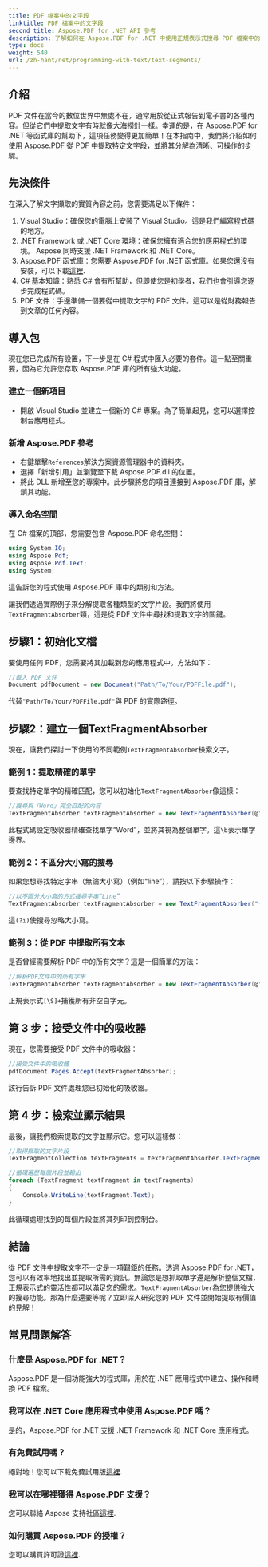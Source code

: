 ```yaml
---
title: PDF 檔案中的文字段
linktitle: PDF 檔案中的文字段
second_title: Aspose.PDF for .NET API 參考
description: 了解如何在 Aspose.PDF for .NET 中使用正規表示式搜尋 PDF 檔案中的特定文字段。
type: docs
weight: 540
url: /zh-hant/net/programming-with-text/text-segments/
---
```

## 介紹

PDF 文件在當今的數位世界中無處不在，通常用於從正式報告到電子書的各種內容。但從它們中提取文字有時就像大海撈針一樣。幸運的是，在 Aspose.PDF for .NET 等函式庫的幫助下，這項任務變得更加簡單！在本指南中，我們將介紹如何使用 Aspose.PDF 從 PDF 中提取特定文字段，並將其分解為清晰、可操作的步驟。 

## 先決條件

在深入了解文字擷取的實質內容之前，您需要滿足以下條件：

1. Visual Studio：確保您的電腦上安裝了 Visual Studio。這是我們編寫程式碼的地方。
2. .NET Framework 或 .NET Core 環境：確保您擁有適合您的應用程式的環境。 Aspose 同時支援 .NET Framework 和 .NET Core。
3.  Aspose.PDF 函式庫：您需要 Aspose.PDF for .NET 函式庫。如果您還沒有安裝，可以下載[這裡](https://releases.aspose.com/pdf/net/).
4. C# 基本知識：熟悉 C# 會有所幫助，但即使您是初學者，我們也會引導您逐步完成程式碼。
5. PDF 文件：手邊準備一個要從中提取文字的 PDF 文件。這可以是從財務報告到文章的任何內容。

## 導入包

現在您已完成所有設置，下一步是在 C# 程式中匯入必要的套件。這一點至關重要，因為它允許您存取 Aspose.PDF 庫的所有強大功能。

### 建立一個新項目

- 開啟 Visual Studio 並建立一個新的 C# 專案。為了簡單起見，您可以選擇控制台應用程式。

### 新增 Aspose.PDF 參考

- 右鍵單擊`References`解決方案資源管理器中的資料夾。
- 選擇「新增引用」並瀏覽至下載 Aspose.PDF.dll 的位置。
- 將此 DLL 新增至您的專案中。此步驟將您的項目連接到 Aspose.PDF 庫，解鎖其功能。

### 導入命名空間

在 C# 檔案的頂部，您需要包含 Aspose.PDF 命名空間：

```csharp
using System.IO;
using Aspose.Pdf;
using Aspose.Pdf.Text;
using System;
```
這告訴您的程式使用 Aspose.PDF 庫中的類別和方法。

讓我們透過實際例子來分解提取各種類型的文字片段。我們將使用`TextFragmentAbsorber`類，這是從 PDF 文件中尋找和提取文字的關鍵。

## 步驟1：初始化文檔

要使用任何 PDF，您需要將其加載到您的應用程式中。方法如下：

```csharp
//載入 PDF 文件
Document pdfDocument = new Document("Path/To/Your/PDFFile.pdf");
```
代替`"Path/To/Your/PDFFile.pdf"`與 PDF 的實際路徑。

## 步驟2：建立一個TextFragmentAbsorber

現在，讓我們探討一下使用的不同範例`TextFragmentAbsorber`檢索文字。

### 範例 1：提取精確的單字

要查找特定單字的精確匹配，您可以初始化`TextFragmentAbsorber`像這樣：

```csharp
//搜尋與「Word」完全匹配的內容
TextFragmentAbsorber textFragmentAbsorber = new TextFragmentAbsorber(@"\bWord\b", new TextSearchOptions(true));
```
此程式碼設定吸收器精確查找單字“Word”，並將其視為整個單字。這`\b`表示單字邊界。

### 範例 2：不區分大小寫的搜尋

如果您想尋找特定字串（無論大小寫）（例如“line”），請按以下步驟操作：

```csharp
//以不區分大小寫的方式搜尋字串“Line”
TextFragmentAbsorber textFragmentAbsorber = new TextFragmentAbsorber("(?i)Line", new TextSearchOptions(true));
```
這`(?i)`使搜尋忽略大小寫。 

### 範例 3：從 PDF 中提取所有文本

是否曾經需要解析 PDF 中的所有文字？這是一個簡單的方法：

```csharp
//解析PDF文件中的所有字串
TextFragmentAbsorber textFragmentAbsorber = new TextFragmentAbsorber(@"[\S]+");
```
正規表示式`[\S]+`捕獲所有非空白字元。 

## 第 3 步：接受文件中的吸收器

現在，您需要接受 PDF 文件中的吸收器：

```csharp
//接受文件中的吸收體
pdfDocument.Pages.Accept(textFragmentAbsorber);
```
該行告訴 PDF 文件處理您已初始化的吸收器。

## 第 4 步：檢索並顯示結果

最後，讓我們檢索提取的文字並顯示它。您可以這樣做：

```csharp
//取得擷取的文字片段
TextFragmentCollection textFragments = textFragmentAbsorber.TextFragments;

//循環遍歷每個片段並輸出
foreach (TextFragment textFragment in textFragments)
{
    Console.WriteLine(textFragment.Text);
}
```
此循環處理找到的每個片段並將其列印到控制台。

## 結論

從 PDF 文件中提取文字不一定是一項艱鉅的任務。透過 Aspose.PDF for .NET，您可以有效率地找出並提取所需的資訊。無論您是想抓取單字還是解析整個文檔，正規表示式的靈活性都可以滿足您的需求。`TextFragmentAbsorber`為您提供強大的搜尋功能。那為什麼還要等呢？立即深入研究您的 PDF 文件並開始提取有價值的見解！

## 常見問題解答

### 什麼是 Aspose.PDF for .NET？
Aspose.PDF 是一個功能強大的程式庫，用於在 .NET 應用程式中建立、操作和轉換 PDF 檔案。

### 我可以在 .NET Core 應用程式中使用 Aspose.PDF 嗎？
是的，Aspose.PDF for .NET 支援 .NET Framework 和 .NET Core 應用程式。

### 有免費試用嗎？
絕對地！您可以下載免費試用版[這裡](https://releases.aspose.com/).

### 我可以在哪裡獲得 Aspose.PDF 支援？
您可以聯絡 Aspose 支持社區[這裡](https://forum.aspose.com/c/pdf/10).

### 如何購買 Aspose.PDF 的授權？
您可以購買許可證[這裡](https://purchase.aspose.com/buy).